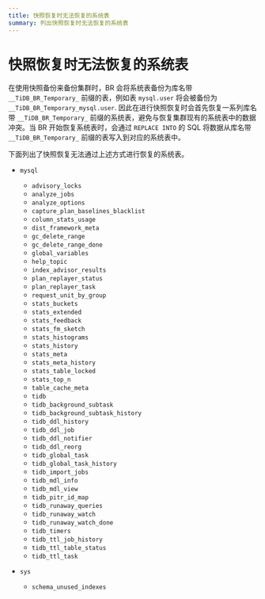 ```yaml
---
title: 快照恢复时无法恢复的系统表
summary: 列出快照恢复时无法恢复的系统表
---
```


# 快照恢复时无法恢复的系统表

在使用快照备份来备份集群时，BR 会将系统表备份为库名带 `__TiDB_BR_Temporary_` 前缀的表，例如表 `mysql.user` 将会被备份为 `__TiDB_BR_Temporary_mysql.user`. 因此在进行快照恢复时会首先恢复一系列库名带 `__TiDB_BR_Temporary_` 前缀的系统表，避免与恢复集群现有的系统表中的数据冲突。当 BR 开始恢复系统表时，会通过 `REPLACE INTO` 的 SQL 将数据从库名带 `__TiDB_BR_Temporary_` 前缀的表写入到对应的系统表中。

下面列出了快照恢复无法通过上述方式进行恢复的系统表。

* `mysql`
    * `advisory_locks` 
    * `analyze_jobs`
    * `analyze_options`
    * `capture_plan_baselines_blacklist`
    * `column_stats_usage`
    * `dist_framework_meta`
    * `gc_delete_range`
    * `gc_delete_range_done`
    * `global_variables`
    * `help_topic`
    * `index_advisor_results`
    * `plan_replayer_status`
    * `plan_replayer_task`
    * `request_unit_by_group`
    * `stats_buckets`
    * `stats_extended`
    * `stats_feedback`
    * `stats_fm_sketch`
    * `stats_histograms`
    * `stats_history`
    * `stats_meta`
    * `stats_meta_history`
    * `stats_table_locked`
    * `stats_top_n`
    * `table_cache_meta`
    * `tidb`
    * `tidb_background_subtask`
    * `tidb_background_subtask_history`
    * `tidb_ddl_history`
    * `tidb_ddl_job`
    * `tidb_ddl_notifier`
    * `tidb_ddl_reorg`
    * `tidb_global_task`
    * `tidb_global_task_history`
    * `tidb_import_jobs`
    * `tidb_mdl_info`
    * `tidb_mdl_view`
    * `tidb_pitr_id_map`
    * `tidb_runaway_queries`
    * `tidb_runaway_watch`
    * `tidb_runaway_watch_done`
    * `tidb_timers`
    * `tidb_ttl_job_history`
    * `tidb_ttl_table_status`
    * `tidb_ttl_task`

* `sys`
    * `schema_unused_indexes`
